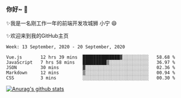 ### 你好~  👋

✨我是一名刚工作一年的前端开发攻城狮 小宁 😄

✨欢迎来到我的GitHub主页
<!--
**7148505/7148505** is a ✨ _special_ ✨ repository because its `README.md` (this file) appears on your GitHub profile.

Here are some ideas to get you started:

- 🔭 I’m currently working on ...
- 🌱 I’m currently learning ...
- 👯 I’m looking to collaborate on ...
- 🤔 I’m looking for help with ...
- 💬 Ask me about ...
- 📫 How to reach me: ...
- 😄 Pronouns: ...
- ⚡ Fun fact: ...
-->

<!--START_SECTION:waka-->
```text
Week: 13 September, 2020 - 20 September, 2020

Vue.js       12 hrs 39 mins  ██████████████▓░░░░░░░░░░   58.68 % 
JavaScript   7 hrs 58 mins   █████████▒░░░░░░░░░░░░░░░   36.97 % 
JSON         30 mins         ▓░░░░░░░░░░░░░░░░░░░░░░░░   02.36 % 
Markdown     12 mins         ▒░░░░░░░░░░░░░░░░░░░░░░░░   00.94 % 
CSS          3 mins          ░░░░░░░░░░░░░░░░░░░░░░░░░   00.30 % 
```
<!--END_SECTION:waka-->

[![Anurag's github stats](https://github-readme-stats.vercel.app/api?username=ZhangNing-debug)](https://github.com/anuraghazra/github-readme-stats)
